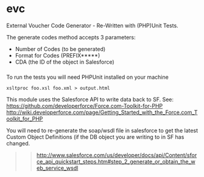 evc
===

External Voucher Code Generator - Re-Written with (PHP)Unit Tests.

The generate codes method accepts 3 parameters:
 - Number of Codes (to be generated)
 - Format for Codes (PREFIX*****)
 - CDA (the ID of the object in Salesforce)
 
 ### 
 
 To run the tests you will need PHPUnit installed on your machine
```phpunit --log-junit foo.xml Test.php
xsltproc foo.xsl foo.xml > output.html 
```
 
 This module uses the Salesforce API to write data back to SF.
 See: https://github.com/developerforce/Force.com-Toolkit-for-PHP
 http://wiki.developerforce.com/page/Getting_Started_with_the_Force.com_Toolkit_for_PHP
   
 You will need to re-generate the soap/wsdl file in salesforce to get the latest Custom Object Definitions (if the DB object you are writing to in SF has changed.

>> http://www.salesforce.com/us/developer/docs/api/Content/sforce_api_quickstart_steps.htm#step_2_generate_or_obtain_the_web_service_wsdl